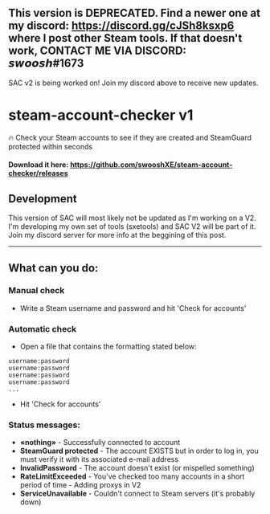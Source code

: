 ## This version is **DEPRECATED**. Find a newer one at my discord: https://discord.gg/cJSh8ksxp6 where I post other Steam tools. If that doesn't work, CONTACT ME VIA DISCORD: 𝙨𝙬𝙤𝙤𝙨𝙝#1673

SAC v2 is being worked on! Join my discord above to receive new updates.



# steam-account-checker v1
🔥 Check your Steam accounts to see if they are created and SteamGuard protected within seconds

#### Download it here: https://github.com/swooshXE/steam-account-checker/releases
## Development
This version of SAC will most likely not be updated as I'm working on a V2. I'm developing my own set of tools (sxetools) and SAC V2 will be part of it. Join my discord server for more info at the beggining of this post.

-- -- -- -- -- -- -- -- -- -- -- -- -- -- -- -- -- -- -- -- -- -- -- -- -- -- -- -- -- -- -- -- -- -- -- -- -- -- -- -- -- -- -- -- -- -- -- -- -- -- -- -- -- --

## What can you do:

### Manual check
- Write a Steam username and password and hit 'Check for accounts'

### Automatic check
- Open a file that contains the formatting stated below:
```
username:password
username:password
username:password
username:password
...
```
- Hit 'Check for accounts'

### Status messages:

- **«nothing»** - Successfully connected to account
- **SteamGuard protected** - The account EXISTS but in order to log in, you must verify it with its associated e-mail address
- **InvalidPassword** - The account doesn't exist (or mispelled something)
- **RateLimitExceeded** - You've checked too many accounts in a short period of time - Adding proxys in V2
- **ServiceUnavailable** - Couldn't connect to Steam servers (it's probably down)
